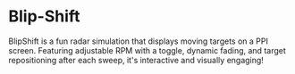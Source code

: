 # Blip-Shift
BlipShift is a fun radar simulation that displays moving targets on a PPI screen. Featuring adjustable RPM with a toggle, dynamic fading, and target repositioning after each sweep, it's interactive and visually engaging!
